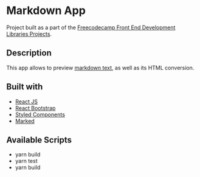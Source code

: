 # Markdown App

Project built as a part of the [Freecodecamp Front End Development Libraries Projects](https://www.freecodecamp.org/learn/front-end-libraries/#front-end-libraries-projects).

## Description

This app allows to preview [markdown text](https://daringfireball.net/projects/markdown/), as well as its HTML conversion.

## Built with

- [React JS ](https://reactjs.org/)
- [React Bootstrap](https://react-bootstrap.github.io/)
- [Styled Components](https://styled-components.com/)
- [Marked](https://marked.js.org/)

## Available Scripts

- yarn build
- yarn test
- yarn build
